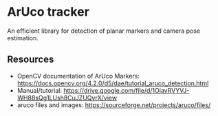 # ArUco tracker

An efficient library for detection of planar markers and camera pose estimation.

## Resources

* OpenCV documentation of ArUco Markers: <https://docs.opencv.org/4.2.0/d5/dae/tutorial_aruco_detection.html>
* Manual/tutorial: <https://drive.google.com/file/d/1OiavRVYVJ-WH88sQg1LUsh8CuJZUQyrX/view>
* aruco files and images: <https://sourceforge.net/projects/aruco/files/>
